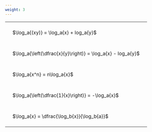 ```yaml
---
weight: 3
---
```


<style type="text/css">
#T_df036 th.col_heading {
  text-align: left;
  font-size: 1em;
}
#T_df036 td {
  text-align: left;
  font-size: 1em;
  padding: 1.5em;
}
</style>
<table id="T_df036">
  <thead>
  </thead>
  <tbody>
    <tr>
      <td id="T_df036_row0_col0" class="data row0 col0" >$\log_a{(xy)} = \log_a{x} + log_a{y}$</td>
    </tr>
    <tr>
      <td id="T_df036_row1_col0" class="data row1 col0" >$\log_a{\left(\dfrac{x}{y}\right)} = \log_a{x} - log_a{y}$</td>
    </tr>
    <tr>
      <td id="T_df036_row2_col0" class="data row2 col0" >$\log_a{x^n} = n\log_a{x}$</td>
    </tr>
    <tr>
      <td id="T_df036_row3_col0" class="data row3 col0" >$\log_a{\left(\dfrac{1}{x}\right)} = -\log_a{x}$</td>
    </tr>
    <tr>
      <td id="T_df036_row4_col0" class="data row4 col0" >$\log_a{x} = \dfrac{\log_b{x}}{\log_b{a}}$</td>
    </tr>
  </tbody>
</table>
